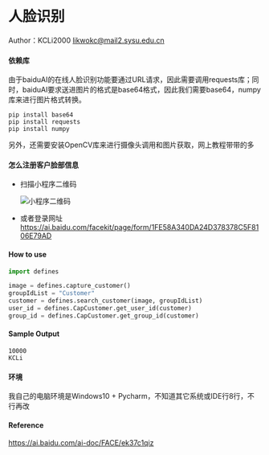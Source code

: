 # 人脸识别 

Author：KCLi2000 likwokc@mail2.sysu.edu.cn

#### 依赖库

由于baiduAI的在线人脸识别功能要通过URL请求，因此需要调用requests库；同时，baiduAI要求送进图片的格式是base64格式，因此我们需要base64，numpy库来进行图片格式转换。

```
pip install base64
pip install requests
pip install numpy
```

另外，还需要安装OpenCV库来进行摄像头调用和图片获取，网上教程带带的多

#### 怎么注册客户脸部信息

- 扫描小程序二维码

  ![小程序二维码]()

- 或者登录网址 https://ai.baidu.com/facekit/page/form/1FE58A340DA24D378378C5F8106E79AD

#### How to use

```python
import defines

image = defines.capture_customer()
groupIdList = "Customer" 
customer = defines.search_customer(image, groupIdList)
user_id = defines.CapCustomer.get_user_id(customer)
group_id = defines.CapCustomer.get_group_id(customer)
```

#### Sample Output

```
10000
KCLi
```

#### 环境

我自己的电脑环境是Windows10 + Pycharm，不知道其它系统或IDE行8行，不行再改

#### Reference
https://ai.baidu.com/ai-doc/FACE/ek37c1qiz